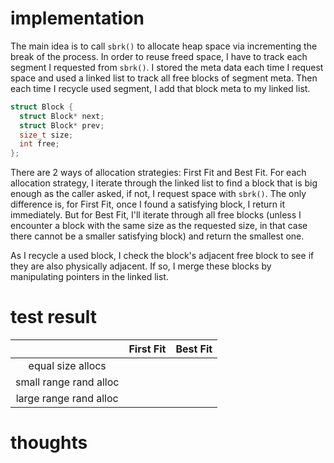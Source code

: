 # implementation

The main idea is to call `sbrk()` to allocate heap space via incrementing the break of the process. In order to reuse freed space, I have to track each segment I requested from `sbrk()`. I stored the meta data each time I request space and used a linked list to track all free blocks of segment meta. Then each time I recycle used segment, I add that block meta to my linked list.

```c
struct Block {
  struct Block* next;
  struct Block* prev;
  size_t size;
  int free;
};
```

There are 2 ways of allocation strategies: First Fit and Best Fit. For each allocation strategy,  I iterate through the linked list to find a block that is big enough as the caller asked, if not, I request space with `sbrk()`. The only difference is, for First Fit, once I found a satisfying block, I return it immediately. But for Best Fit, I'll iterate through all free blocks (unless I encounter a block with the same size as the requested size, in that case there cannot be a smaller satisfying block) and return the smallest one.

As I recycle a used block, I check the block's adjacent free block to see if they are also physically adjacent. If so, I merge these blocks by manipulating pointers in the linked list.

# test result

|                        | First Fit | Best Fit |
| :--------------------: | :-------: | :------: |
|   equal size allocs    |           |          |
| small range rand alloc |           |          |
| large range rand alloc |           |          |



# thoughts

